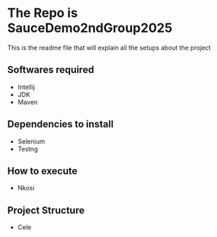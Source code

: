 # The Repo is SauceDemo2ndGroup2025
This is the readme file that will explain all the setups about the project

## Softwares required
 * Intellij
 * JDK
 * Maven
## Dependencies to install
* Selenium
* Testng


## How to execute
* Nkosi

## Project Structure
* Cele


